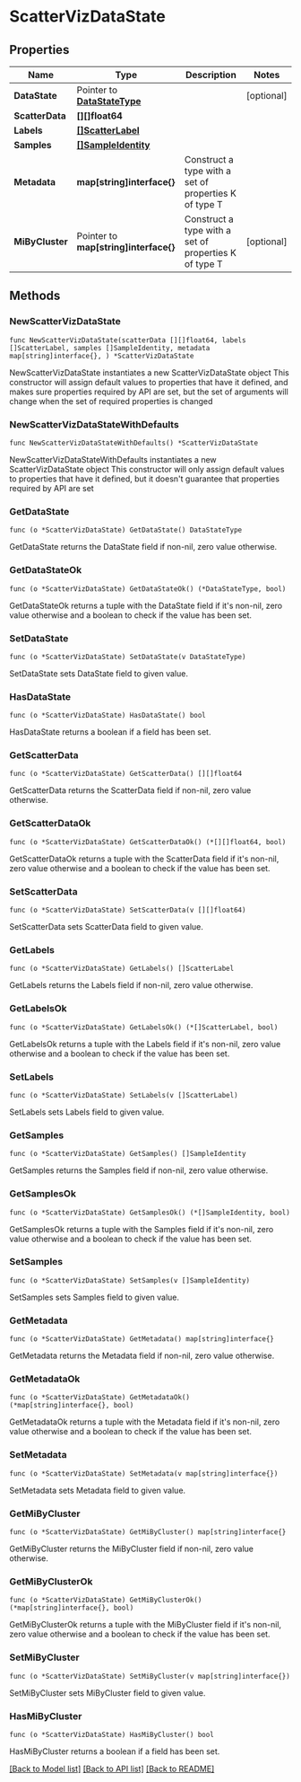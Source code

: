 # ScatterVizDataState

## Properties

Name | Type | Description | Notes
------------ | ------------- | ------------- | -------------
**DataState** | Pointer to [**DataStateType**](DataStateType.md) |  | [optional] 
**ScatterData** | **[][]float64** |  | 
**Labels** | [**[]ScatterLabel**](ScatterLabel.md) |  | 
**Samples** | [**[]SampleIdentity**](SampleIdentity.md) |  | 
**Metadata** | **map[string]interface{}** | Construct a type with a set of properties K of type T | 
**MiByCluster** | Pointer to **map[string]interface{}** | Construct a type with a set of properties K of type T | [optional] 

## Methods

### NewScatterVizDataState

`func NewScatterVizDataState(scatterData [][]float64, labels []ScatterLabel, samples []SampleIdentity, metadata map[string]interface{}, ) *ScatterVizDataState`

NewScatterVizDataState instantiates a new ScatterVizDataState object
This constructor will assign default values to properties that have it defined,
and makes sure properties required by API are set, but the set of arguments
will change when the set of required properties is changed

### NewScatterVizDataStateWithDefaults

`func NewScatterVizDataStateWithDefaults() *ScatterVizDataState`

NewScatterVizDataStateWithDefaults instantiates a new ScatterVizDataState object
This constructor will only assign default values to properties that have it defined,
but it doesn't guarantee that properties required by API are set

### GetDataState

`func (o *ScatterVizDataState) GetDataState() DataStateType`

GetDataState returns the DataState field if non-nil, zero value otherwise.

### GetDataStateOk

`func (o *ScatterVizDataState) GetDataStateOk() (*DataStateType, bool)`

GetDataStateOk returns a tuple with the DataState field if it's non-nil, zero value otherwise
and a boolean to check if the value has been set.

### SetDataState

`func (o *ScatterVizDataState) SetDataState(v DataStateType)`

SetDataState sets DataState field to given value.

### HasDataState

`func (o *ScatterVizDataState) HasDataState() bool`

HasDataState returns a boolean if a field has been set.

### GetScatterData

`func (o *ScatterVizDataState) GetScatterData() [][]float64`

GetScatterData returns the ScatterData field if non-nil, zero value otherwise.

### GetScatterDataOk

`func (o *ScatterVizDataState) GetScatterDataOk() (*[][]float64, bool)`

GetScatterDataOk returns a tuple with the ScatterData field if it's non-nil, zero value otherwise
and a boolean to check if the value has been set.

### SetScatterData

`func (o *ScatterVizDataState) SetScatterData(v [][]float64)`

SetScatterData sets ScatterData field to given value.


### GetLabels

`func (o *ScatterVizDataState) GetLabels() []ScatterLabel`

GetLabels returns the Labels field if non-nil, zero value otherwise.

### GetLabelsOk

`func (o *ScatterVizDataState) GetLabelsOk() (*[]ScatterLabel, bool)`

GetLabelsOk returns a tuple with the Labels field if it's non-nil, zero value otherwise
and a boolean to check if the value has been set.

### SetLabels

`func (o *ScatterVizDataState) SetLabels(v []ScatterLabel)`

SetLabels sets Labels field to given value.


### GetSamples

`func (o *ScatterVizDataState) GetSamples() []SampleIdentity`

GetSamples returns the Samples field if non-nil, zero value otherwise.

### GetSamplesOk

`func (o *ScatterVizDataState) GetSamplesOk() (*[]SampleIdentity, bool)`

GetSamplesOk returns a tuple with the Samples field if it's non-nil, zero value otherwise
and a boolean to check if the value has been set.

### SetSamples

`func (o *ScatterVizDataState) SetSamples(v []SampleIdentity)`

SetSamples sets Samples field to given value.


### GetMetadata

`func (o *ScatterVizDataState) GetMetadata() map[string]interface{}`

GetMetadata returns the Metadata field if non-nil, zero value otherwise.

### GetMetadataOk

`func (o *ScatterVizDataState) GetMetadataOk() (*map[string]interface{}, bool)`

GetMetadataOk returns a tuple with the Metadata field if it's non-nil, zero value otherwise
and a boolean to check if the value has been set.

### SetMetadata

`func (o *ScatterVizDataState) SetMetadata(v map[string]interface{})`

SetMetadata sets Metadata field to given value.


### GetMiByCluster

`func (o *ScatterVizDataState) GetMiByCluster() map[string]interface{}`

GetMiByCluster returns the MiByCluster field if non-nil, zero value otherwise.

### GetMiByClusterOk

`func (o *ScatterVizDataState) GetMiByClusterOk() (*map[string]interface{}, bool)`

GetMiByClusterOk returns a tuple with the MiByCluster field if it's non-nil, zero value otherwise
and a boolean to check if the value has been set.

### SetMiByCluster

`func (o *ScatterVizDataState) SetMiByCluster(v map[string]interface{})`

SetMiByCluster sets MiByCluster field to given value.

### HasMiByCluster

`func (o *ScatterVizDataState) HasMiByCluster() bool`

HasMiByCluster returns a boolean if a field has been set.


[[Back to Model list]](../README.md#documentation-for-models) [[Back to API list]](../README.md#documentation-for-api-endpoints) [[Back to README]](../README.md)


